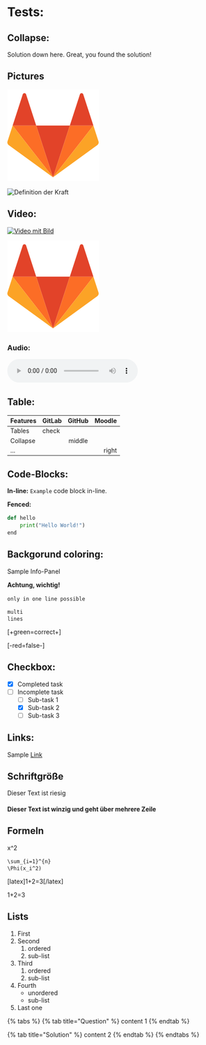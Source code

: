 # Tests:

## Collapse:

Solution down here. Great, you found the solution!

## Pictures

![Markdown Logo](.gitbook/assets/markdown_logo.png)

![Definition der Kraft](https://lx3.mint-kolleg.kit.edu/onlinekursphysik/html/1.3.1/Physikkurs/kraefte_definitionmessung/images/WaageGGundnGG.png)

## Video:

[![Video mit Bild](https://lx3.mint-kolleg.kit.edu/onlinekursphysik/html/1.3.1/Physikkurs/kraefte_definitionmessung/images/WaageGGundnGG.png)](https://media.bibliothek.kit.edu/world/2020/DIVA-2020-436_mp4.mp4)

[![Markdown Logo](.gitbook/assets/markdown_logo%20%281%29.png)](https://github.com/pilotta314/GitHubTestOER/tree/d8b2ca62e46f80d399374f95dd39d733b89b14a1/media/markdown_video.mp4)

### Audio:

![GitLab sample audio](.gitbook/assets/markdown_audio.mp3)

## Table:

| Features | GitLab | GitHub | Moodle |
| :--- | :--- | :---: | ---: |
| Tables | check |  |  |
| Collapse |  | middle |  |
| ... |  |  | right |

## Code-Blocks:

**In-line:** `Example` code block in-line.

**Fenced:**

```python
def hello
    print("Hello World!")
end
```

## Backgorund coloring:

 Sample Info-Panel

 **Achtung, wichtig!**

`only in one line possible`

```text
multi
lines
```

\[+green=correct+\]

\[-red=false-\]

## Checkbox:

* [x] Completed task
* [ ] Incomplete task
  * [ ] Sub-task 1
  * [x] Sub-task 2
  * [ ] Sub-task 3

## Links:

Sample [Link](https://www.youtube.com/embed/enMumwvLAug)

## Schriftgröße

 Dieser Text ist riesig

####  Dieser Text ist winzig und geht über mehrere Zeile

## Formeln

x^2

```text
\sum_{i=1}^{n}
\Phi(x_i^2)
```

\[latex\]1+2=3\[/latex\]

1+2=3

## Lists

1. First
2. Second
   1. ordered
   2. sub-list
3. Third
   1. ordered
   2. sub-list
4. Fourth
   * unordered
   * sub-list
5. Last one

{% tabs %}
{% tab title="Question" %}
content 1
{% endtab %}

{% tab title="Solution" %}
content 2
{% endtab %}
{% endtabs %}



